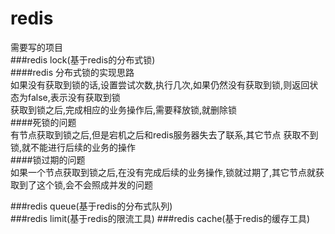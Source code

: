 # redis
需要写的项目  
###redis lock(基于redis的分布式锁)   
####redis 分布式锁的实现思路    
如果没有获取到锁的话,设置尝试次数,执行几次,如果仍然没有获取到锁,则返回状态为false,表示没有获取到锁    
获取到锁之后,完成相应的业务操作后,需要释放锁,就删除锁  
####死锁的问题  
有节点获取到锁之后,但是宕机之后和redis服务器失去了联系,其它节点
获取不到锁,就不能进行后续的业务的操作  
####锁过期的问题  
如果一个节点获取到锁之后,在没有完成后续的业务操作,锁就过期了,其它节点就获取到了这个锁,会不会照成并发的问题    
  
###redis queue(基于redis的分布式队列)    
###redis limit(基于redis的限流工具) 
###redis cache(基于redis的缓存工具)
